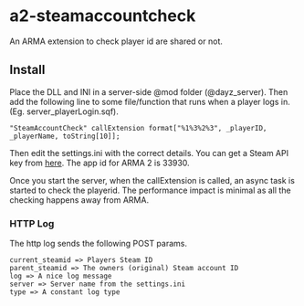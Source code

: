 # a2-steamaccountcheck
An ARMA extension to check player id are shared or not.

## Install
Place the DLL and INI in a server-side @mod folder (@dayz_server). Then add the following line to some file/function that runs when a player logs in. (Eg. server_playerLogin.sqf).
```sqf
"SteamAccountCheck" callExtension format["%1%3%2%3", _playerID, _playerName, toString[10]];
```

Then edit the settings.ini with the correct details. You can get a Steam API key from [here](https://steamcommunity.com/dev/apikey). The app id for ARMA 2 is 33930.

Once you start the server, when the callExtension is called, an async task is started to check the playerid. The performance impact is minimal as all the checking happens away from ARMA.

### HTTP Log

The http log sends the following POST params.
```
current_steamid => Players Steam ID
parent_steamid => The owners (original) Steam account ID
log => A nice log message
server => Server name from the settings.ini
type => A constant log type
```